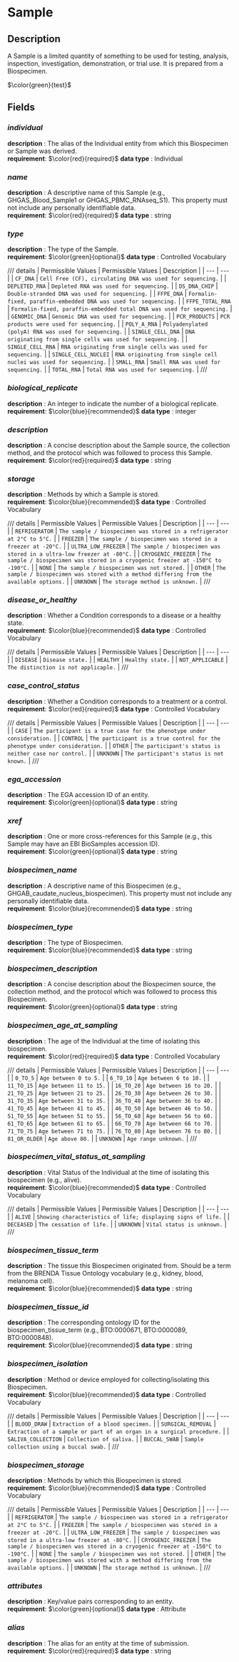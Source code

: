 # Sample

## Description
A Sample is a limited quantity of something to be used for testing, analysis, inspection, investigation, demonstration, or trial use.  It is prepared from a Biospecimen.

$\color{green}{test}$

## Fields
### ***individual***
**description** : The alias of the Individual entity from which this Biospecimen or Sample was derived.<br>
**requirement**:  $\color{red}{required}$
**data type** : Individual <br>
### ***name***
**description** : A descriptive name of this Sample (e.g., GHGAS_Blood_Sample1 or GHGAS_PBMC_RNAseq_S1). This property must not include any personally identifiable data.<br>
**requirement**:  $\color{red}{required}$
**data type** : string <br>
### ***type***
**description** : The type of the Sample.<br>
**requirement**:  $\color{green}{optional}$
**data type** : Controlled Vocabulary <br>

/// details | Permissible Values
| Permissible Values | Description |
| --- | --- |
| `CF_DNA` | `Cell Free (CF), circulating DNA was used for sequencing.` |
| `DEPLETED_RNA` | `Depleted RNA was used for sequencing.` |
| `DS_DNA_CHIP` | `Double-stranded DNA was used for sequencing.` |
| `FFPE_DNA` | `Formalin-fixed, paraffin-embedded DNA was used for sequencing.` |
| `FFPE_TOTAL_RNA` | `Formalin-fixed, paraffin-embedded total DNA was used for sequencing.` |
| `GENOMIC_DNA` | `Genomic DNA was used for sequencing.` |
| `PCR_PRODUCTS` | `PCR products were used for sequencing.` |
| `POLY_A_RNA` | `Polyadenylated (polyA) RNA was used for sequencing.` |
| `SINGLE_CELL_DNA` | `DNA originating from single cells was used for sequencing.` |
| `SINGLE_CELL_RNA` | `RNA originating from single cells was used for sequencing.` |
| `SINGLE_CELL_NUCLEI` | `RNA originating from single cell nuclei was used for sequencing.` |
| `SMALL_RNA` | `Small RNA was used for sequencing.` |
| `TOTAL_RNA` | `Total RNA was used for sequencing.` |
///

### ***biological_replicate***
**description** : An integer to indicate the number of a biological replicate.<br>
**requirement**:  $\color{blue}{recommended}$
**data type** : integer <br>
### ***description***
**description** : A concise description about the Sample source, the collection method, and the protocol which was followed to process this Sample.<br>
**requirement**:  $\color{red}{required}$
**data type** : string <br>
### ***storage***
**description** : Methods by which a Sample is stored.<br>
**requirement**:  $\color{blue}{recommended}$
**data type** : Controlled Vocabulary <br>

/// details | Permissible Values
| Permissible Values | Description |
| --- | --- |
| `REFRIGERATOR` | `The sample / biospecimen was stored in a refrigerator at 2°C to 5°C.` |
| `FREEZER` | `The sample / biospecimen was stored in a freezer at -20°C.` |
| `ULTRA_LOW_FREEZER` | `The sample / biospecimen was stored in a ultra-low freezer at -80°C.` |
| `CRYOGENIC_FREEZER` | `The sample / biospecimen was stored in a cryogenic freezer at -150°C to -190°C.` |
| `NONE` | `The sample / biospecimen was not stored.` |
| `OTHER` | `The sample / biospecimen was stored with a method differing from the available options.` |
| `UNKNOWN` | `The storage method is unknown.` |
///

### ***disease_or_healthy***
**description** : Whether a Condition corresponds to a disease or a healthy state.<br>
**requirement**:  $\color{blue}{recommended}$
**data type** : Controlled Vocabulary <br>

/// details | Permissible Values
| Permissible Values | Description |
| --- | --- |
| `DISEASE` | `Disease state.` |
| `HEALTHY` | `Healthy state.` |
| `NOT_APPLICABLE` | `The distinction is not applicaple.` |
///

### ***case_control_status***
**description** : Whether a Condition corresponds to a treatment or a control.<br>
**requirement**:  $\color{red}{required}$
**data type** : Controlled Vocabulary <br>

/// details | Permissible Values
| Permissible Values | Description |
| --- | --- |
| `CASE` | `The participant is a true case for the phenotype under consideration.` |
| `CONTROL` | `The participant is a true control for the phenotype under consideration.` |
| `OTHER` | `The participant's status is neither case nor control.` |
| `UNKNOWN` | `The participant's status is not known.` |
///

### ***ega_accession***
**description** : The EGA accession ID of an entity.<br>
**requirement**:  $\color{green}{optional}$
**data type** : string <br>
### ***xref***
**description** : One or more cross-references for this Sample (e.g., this Sample may have an EBI BioSamples accession ID).<br>
**requirement**:  $\color{green}{optional}$
**data type** : string <br>
### ***biospecimen_name***
**description** : A descriptive name of this Biospecimen (e.g., GHGAB_caudate_nucleus_biospecimen). This property must not include any personally identifiable data.<br>
**requirement**:  $\color{blue}{recommended}$
**data type** : string <br>
### ***biospecimen_type***
**description** : The type of Biospecimen.<br>
**requirement**:  $\color{blue}{recommended}$
**data type** : string <br>
### ***biospecimen_description***
**description** : A concise description about the Biospecimen source, the collection method, and the protocol which was followed to process this Biospecimen.<br>
**requirement**:  $\color{green}{optional}$
**data type** : string <br>
### ***biospecimen_age_at_sampling***
**description** : The age of the Individual at the time of isolating this biospecimen.<br>
**requirement**:  $\color{red}{required}$
**data type** : Controlled Vocabulary <br>

/// details | Permissible Values
| Permissible Values | Description |
| --- | --- |
| `0_TO_5` | `Age between 0 to 5.` |
| `6_TO_10` | `Age between 6 to 10.` |
| `11_TO_15` | `Age between 11 to 15.` |
| `16_TO_20` | `Age between 16 to 20.` |
| `21_TO_25` | `Age between 21 to 25.` |
| `26_TO_30` | `Age between 26 to 30.` |
| `31_TO_35` | `Age between 31 to 35.` |
| `36_TO_40` | `Age between 36 to 40.` |
| `41_TO_45` | `Age between 41 to 45.` |
| `46_TO_50` | `Age between 46 to 50.` |
| `51_TO_55` | `Age between 51 to 55.` |
| `56_TO_60` | `Age between 56 to 60.` |
| `61_TO_65` | `Age between 61 to 65.` |
| `66_TO_70` | `Age between 66 to 70.` |
| `71_TO_75` | `Age between 71 to 75.` |
| `76_TO_80` | `Age between 76 to 80.` |
| `81_OR_OLDER` | `Age above 80.` |
| `UNKNOWN` | `Age range unknown.` |
///

### ***biospecimen_vital_status_at_sampling***
**description** : Vital Status of the Individual at the time of isolating this biospecimen (e.g., alive).<br>
**requirement**:  $\color{blue}{recommended}$
**data type** : Controlled Vocabulary <br>

/// details | Permissible Values
| Permissible Values | Description |
| --- | --- |
| `ALIVE` | `Showing characteristics of life; displaying signs of life.` |
| `DECEASED` | `The cessation of life.` |
| `UNKNOWN` | `Vital status is unknown.` |
///

### ***biospecimen_tissue_term***
**description** : The tissue this Biospecimen originated from. Should be a term from the BRENDA Tissue Ontology vocabulary (e.g., kidney, blood, melanoma cell).<br>
**requirement**:  $\color{blue}{recommended}$
**data type** : string <br>
### ***biospecimen_tissue_id***
**description** : The corresponding ontology ID for the biospecimen_tissue_term (e.g., BTO:0000671, BTO:0000089, BTO:0000848).<br>
**requirement**:  $\color{blue}{recommended}$
**data type** : string <br>
### ***biospecimen_isolation***
**description** : Method or device employed for collecting/isolating this Biospecimen.<br>
**requirement**:  $\color{blue}{recommended}$
**data type** : Controlled Vocabulary <br>

/// details | Permissible Values
| Permissible Values | Description |
| --- | --- |
| `BLOOD_DRAW` | `Extraction of a blood specimen.` |
| `SURGICAL_REMOVAL` | `Extraction of a sample or part of an organ in a surgical procedure.` |
| `SALIVA_COLLECTION` | `Collection of saliva.` |
| `BUCCAL_SWAB` | `Sample collection using a buccal swab.` |
///

### ***biospecimen_storage***
**description** : Methods by which this Biospecimen is stored.<br>
**requirement**:  $\color{blue}{recommended}$
**data type** : Controlled Vocabulary <br>

/// details | Permissible Values
| Permissible Values | Description |
| --- | --- |
| `REFRIGERATOR` | `The sample / biospecimen was stored in a refrigerator at 2°C to 5°C.` |
| `FREEZER` | `The sample / biospecimen was stored in a freezer at -20°C.` |
| `ULTRA_LOW_FREEZER` | `The sample / biospecimen was stored in a ultra-low freezer at -80°C.` |
| `CRYOGENIC_FREEZER` | `The sample / biospecimen was stored in a cryogenic freezer at -150°C to -190°C.` |
| `NONE` | `The sample / biospecimen was not stored.` |
| `OTHER` | `The sample / biospecimen was stored with a method differing from the available options.` |
| `UNKNOWN` | `The storage method is unknown.` |
///

### ***attributes***
**description** : Key/value pairs corresponding to an entity.<br>
**requirement**:  $\color{green}{optional}$
**data type** : Attribute <br>
### ***alias***
**description** : The alias for an entity at the time of submission.<br>
**requirement**:  $\color{red}{required}$
**data type** : string <br>
